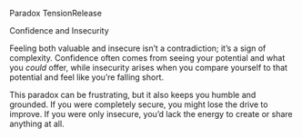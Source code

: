 Paradox TensionRelease 

Confidence and Insecurity

Feeling both valuable and insecure isn’t a contradiction; it’s a sign of complexity. Confidence often comes from seeing your potential and what you _could_ offer, while insecurity arises when you compare yourself to that potential and feel like you’re falling short.

This paradox can be frustrating, but it also keeps you humble and grounded. If you were completely secure, you might lose the drive to improve. If you were only insecure, you’d lack the energy to create or share anything at all.

